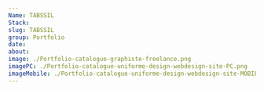 ```yaml
---
Name: TABSSIL
Stack:
slug: TABSSIL
group: Portfolio
date:
about:
image: ./Portfolio-catalogue-graphiste-freelance.png
imagePC: ./Portfolio-catalogue-uniforme-design-webdesign-site-PC.png
imageMobile: ./Portfolio-catalogue-uniforme-design-webdesign-site-MOBILE.png
---
```

